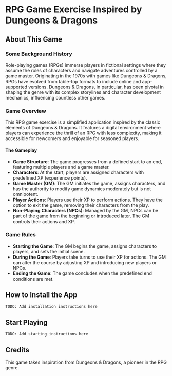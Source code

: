 # RPG Game Exercise Inspired by Dungeons & Dragons

## About This Game

### Some Background History

Role-playing games (RPGs) immerse players in fictional settings where they assume the roles of characters and navigate adventures controlled by a game master. Originating in the 1970s with games like Dungeons & Dragons, RPGs have evolved from table-top formats to include online and app-supported versions. Dungeons & Dragons, in particular, has been pivotal in shaping the genre with its complex storylines and character development mechanics, influencing countless other games.

### Game Overview

This RPG game exercise is a simplified application inspired by the classic elements of Dungeons & Dragons. It features a digital environment where players can experience the thrill of an RPG with less complexity, making it accessible for newcomers and enjoyable for seasoned players.

#### The Gameplay

- **Game Structure**: The game progresses from a defined start to an end, featuring multiple players and a game master.
- **Characters**: At the start, players are assigned characters with predefined XP (experience points).
- **Game Master (GM)**: The GM initiates the game, assigns characters, and has the authority to modify game dynamics moderately but is not omnipotent.
- **Player Actions**: Players use their XP to perform actions. They have the option to exit the game, removing their characters from the play.
- **Non-Playing Characters (NPCs)**: Managed by the GM, NPCs can be part of the game from the beginning or introduced later. The GM controls their actions and XP.

### Game Rules

- **Starting the Game**: The GM begins the game, assigns characters to players, and sets the initial scene.
- **During the Game**: Players take turns to use their XP for actions. The GM can alter the course by adjusting XP and introducing new players or NPCs.
- **Ending the Game**: The game concludes when the predefined end conditions are met.

## How to Install the App

`TODO: Add installation instructions here`

## Start Playing

`TODO: Add starting instructions here`

## Credits

This game takes inspiration from Dungeons & Dragons, a pioneer in the RPG genre.


